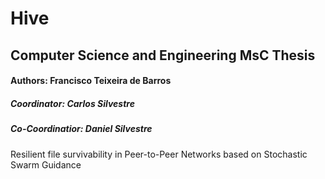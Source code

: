 # Hive
## Computer Science and Engineering MsC Thesis
#### Authors: Francisco Teixeira de Barros
##### Coordinator: Carlos Silvestre
##### Co-Coordinatior: Daniel Silvestre

Resilient file survivability in Peer-to-Peer Networks based on Stochastic Swarm Guidance
